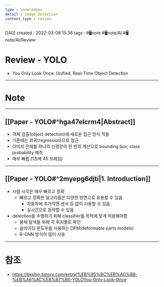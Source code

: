 ```yaml
---
type : knowledges
detail : Image Detection
content_type : review
---
```


[[AI]]
created : 2022-03-08 15:36
tags : #🖥️note #🖥️note/AI #🖥️note/AI/Review 

# Review - YOLO
- You Only Look Once: Unified, Real-Time Object Detection

---
# Note

---
## [[Paper - YOLO#^hga47elcrm4|Abstract]]
- 객체 검출(object detection)에 새로운 접근 방식 적용
- 기존에는 회귀(regression)으로 접근
- 이미지 전체를 하나의 신경망이 한 번의 계산으로 bounding box, class probability 예측
- 매우 빠름 (1초에 45 프레임)

---
## [[Paper - YOLO#^2myepg6djti|1. Introduction]]
- 사람 시각은 매우 빠르고 정확
	- 빠르고 정확한 알고리즘은 다양한 방면으로 유용할 수 있음
		- 자동차에 추가적엔 센서 등 없이 사용할 수 있음
		- 실시간으로 동작할 수 있음
- detection을 수행하기 위해 classifier를 목적에 맞게 적용해야함
	- 물체 탐색을 위해 각 위치별로 확인
	- 슬라이딩 윈도우를 사용하는 DPM(deformable parts models)
	- R-CNN 방식이 많이 사용


---
# 참조
- https://bkshin.tistory.com/entry/%EB%85%BC%EB%AC%B8-%EB%A6%AC%EB%B7%B0-YOLOYou-Only-Look-Once
